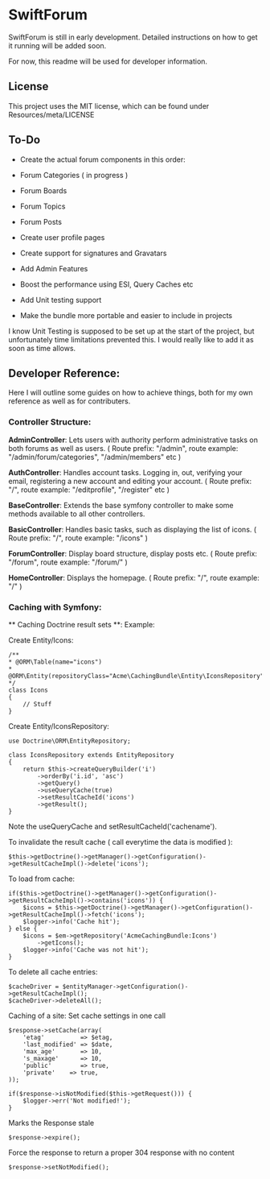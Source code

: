 SwiftForum
========================

SwiftForum is still in early development. Detailed instructions on how to get it running will be added soon.

For now, this readme will be used for developer information.

License
-----------------------
This project uses the MIT license, which can be found under Resources/meta/LICENSE

To-Do
------------------------

* Create the actual forum components in this order:
* Forum Categories ( in progress )
* Forum Boards
* Forum Topics
* Forum Posts

* Create user profile pages
* Create support for signatures and Gravatars
* Add Admin Features
* Boost the performance using ESI, Query Caches etc
* Add Unit testing support
* Make the bundle more portable and easier to include in projects

I know Unit Testing is supposed to be set up at the start of the project, but unfortunately time limitations prevented this.
I would really like to add it as soon as time allows.

Developer Reference:
-------------------------
Here I will outline some guides on how to achieve things, both for my own reference as well as for contributers.

### Controller Structure:
**AdminController**:
Lets users with authority perform administrative tasks on both forums as well as users. ( Route prefix: "/admin", route example: "/admin/forum/categories", "/admin/members" etc )

**AuthController**:
Handles account tasks. Logging in, out, verifying your email, registering a new account and editing your account. ( Route prefix: "/", route example: "/editprofile", "/register" etc )

**BaseController**:
Extends the base symfony controller to make some methods available to all other controllers.

**BasicController**:
Handles basic tasks, such as displaying the list of icons. ( Route prefix: "/", route example: "/icons" )

**ForumController**:
Display board structure, display posts etc. ( Route prefix: "/forum", route example: "/forum/" )

**HomeController**:
Displays the homepage. ( Route prefix: "/", route example: "/" )

### Caching with Symfony:

** Caching Doctrine result sets **:
Example:

Create Entity/Icons:

    /**
    * @ORM\Table(name="icons")
    * @ORM\Entity(repositoryClass="Acme\CachingBundle\Entity\IconsRepository")
    */
    class Icons
    {
        // Stuff
    }


Create Entity/IconsRepository:

    use Doctrine\ORM\EntityRepository;

    class IconsRepository extends EntityRepository
    {
        return $this->createQueryBuilder('i')
            ->orderBy('i.id', 'asc')
            ->getQuery()
            ->useQueryCache(true)
            ->setResultCacheId('icons')
            ->getResult();
    }

Note the useQueryCache and setResultCacheId('cachename').

To invalidate the result cache ( call everytime the data is modified ):

    $this->getDoctrine()->getManager()->getConfiguration()->getResultCacheImpl()->delete('icons');

To load from cache:

    if($this->getDoctrine()->getManager()->getConfiguration()->getResultCacheImpl()->contains('icons')) {
        $icons = $this->getDoctrine()->getManager()->getConfiguration()->getResultCacheImpl()->fetch('icons');
        $logger->info('Cache hit');
    } else {
        $icons = $em->getRepository('AcmeCachingBundle:Icons')
            ->getIcons();
        $logger->info('Cache was not hit');
    }

To delete all cache entries:

    $cacheDriver = $entityManager->getConfiguration()->getResultCacheImpl();
    $cacheDriver->deleteAll();

Caching of a site:
Set cache settings in one call

    $response->setCache(array(
        'etag'          => $etag,
        'last_modified' => $date,
        'max_age'       => 10,
        's_maxage'      => 10,
        'public'        => true,
        'private'    => true,
    ));

    if($response->isNotModified($this->getRequest())) {
        $logger->err('Not modified!');
    }


Marks the Response stale

    $response->expire();

Force the response to return a proper 304 response with no content

    $response->setNotModified();

